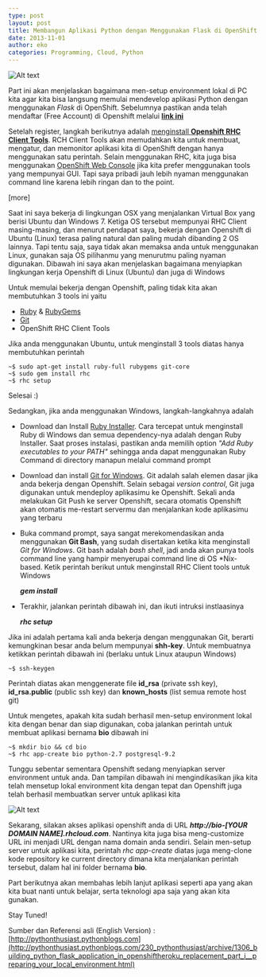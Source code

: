 ```yaml
---
type: post
layout: post
title: Membangun Aplikasi Python dengan Menggunakan Flask di OpenShift Part 1: Menyiapkan Environment Lokal
date: 2013-11-01
author: eko
categories: Programming, Cloud, Python
---
```

![Alt text](/images/connect-openshift.png)

Part ini akan menjelaskan bagaimana men-setup environment lokal di PC kita agar kita bisa langsung memulai mendevelop aplikasi Python dengan menggunakan *Flask* di OpenShift. Sebelumnya pastikan anda telah mendaftar (Free Account) di Openshift melalui [**link ini**](https://openshift.redhat.com/app/account/new)

Setelah register, langkah berikutnya adalah [menginstall **Openshift RHC Client Tools**](https://www.openshift.com/developers/rhc-client-tools-install). RCH Client Tools akan memudahkan kita untuk membuat, mengatur, dan memonitor aplikasi kita di OpenShift dengan hanya menggunakan satu perintah. Selain menggunakan RHC, kita juga bisa menggunakan [OpenShift Web Console](https://openshift.redhat.com/app/console/applications) jika kita prefer menggunakan tools yang mempunyai GUI. Tapi saya pribadi jauh lebih nyaman menggunakan command line karena lebih ringan dan to the point. 

[more]

Saat ini saya bekerja di lingkungan OSX yang menjalankan Virtual Box yang berisi Ubuntu dan Windows 7. Ketiga OS tersebut mempunyai RHC Client masing-masing, dan menurut pendapat saya, bekerja dengan Openshift di Ubuntu (Linux) terasa paling natural dan paling mudah dibanding 2 OS lainnya. Tapi tentu saja, saya tidak akan memaksa anda untuk menggunakan Linux, gunakan saja OS pilihanmu yang menurutmu paling nyaman digunakan. Dibawah ini saya akan menjelaskan bagaimana menyiapkan lingkungan kerja Openshift di Linux (Ubuntu) dan juga di Windows

Untuk memulai bekerja dengan Openshift, paling tidak kita akan membutuhkan 3 tools ini yaitu

+ [Ruby](https://www.ruby-lang.org/en/) & [RubyGems](http://rubygems.org/)
+ [Git](http://git-scm.com/)
+ OpenShift RHC Client Tools

Jika anda menggunakan Ubuntu, untuk menginstall 3 tools diatas hanya membutuhkan perintah
    
    ~$ sudo apt-get install ruby-full rubygems git-core 
    ~$ sudo gem install rhc  
    ~$ rhc setup 
    
Selesai :)

Sedangkan, jika anda menggunakan Windows, langkah-langkahnya adalah

+ Download dan Install [Ruby Installer](http://rubyinstaller.org/). Cara tercepat untuk menginstall Ruby di Windows dan semua dependency-nya adalah dengan Ruby Installer. Saat proses instalasi, pastikan anda memilih option *"Add Ruby executables to your PATH"* sehingga anda dapat menggunakan Ruby Command di directory manapun melalui command prompt

+ Download dan install [Git for Windows](https://code.google.com/p/msysgit/downloads/list?q=full+installer+official+git). Git adalah salah elemen dasar jika anda bekerja dengan Openshift. Selain sebagai *version control*, Git juga digunakan untuk mendeploy aplikasimu ke Openshift. Sekali anda melakukan Git Push ke server Openshift, secara otomatis Openshift akan otomatis me-restart servermu dan menjalankan kode aplikasimu yang terbaru
 
+ Buka command prompt, saya sangat merekomendasikan anda menggunakan **Git Bash**, yang sudah disertakan ketika kita menginstall *Git for Windows*. Git bash adalah *bash shell*, jadi anda akan punya tools command line yang hampir menyerupai command line di OS *Nix-based. Ketik perintah berikut untuk menginstall RHC Client tools untuk Windows

    
    ***gem install***
    
+ Terakhir, jalankan perintah dibawah ini, dan ikuti intruksi instlaasinya


    ***rhc setup***
    
Jika ini adalah pertama kali anda bekerja dengan menggunakan Git, berarti kemungkinan besar anda belum mempunyai **shh-key**. Untuk membuatnya ketikkan perintah dibawah ini (berlaku untuk Linux ataupun Windows)

    ~$ ssh-keygen

Perintah diatas akan menggenerate file **id_rsa** (private ssh key), **id_rsa.public** (public ssh key) dan **known_hosts** (list semua remote host git)

Untuk mengetes, apakah kita sudah berhasil men-setup environment lokal kita dengan benar dan siap digunakan, coba jalankan perintah untuk membuat aplikasi bernama **bio** dibawah ini

    ~$ mkdir bio && cd bio
    ~$ rhc app-create bio python-2.7 postgresql-9.2
    
Tunggu sebentar sementara Openshift sedang menyiapkan server environment untuk anda. Dan tampilan dibawah ini mengindikasikan jika kita telah mensetup lokal environment kita dengan tepat dan Openshift juga telah berhasil membuatkan server untuk aplikasi kita

![Alt text](/images/setup-server-openshift.png)

Sekarang, silakan akses aplikasi openshift anda di URL ***http://bio-[YOUR DOMAIN NAME].rhcloud.com***. Nantinya kita juga bisa meng-customize URL ini menjadi URL dengan nama domain anda sendiri. Selain men-setup server untuk aplikasi kita, perintah *rhc app-create* diatas juga meng-clone kode repository ke current directory dimana kita menjalankan perintah tersebut, dalam hal ini folder bernama **bio**.

Part berikutnya akan membahas lebih lanjut aplikasi seperti apa yang akan kita buat nanti untuk belajar, serta teknologi apa saja yang akan kita gunakan.

Stay Tuned!

Sumber dan Referensi asli (English Version) : [http://pythonthusiast.pythonblogs.com](http://pythonthusiast.pythonblogs.com/230_pythonthusiast/archive/1306_building_python_flask_application_in_openshiftheroku_replacement_part_i__preparing_your_local_environment.html)